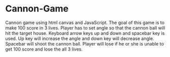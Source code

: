 # Cannon-Game
Cannon game using html canvas and JavaScript.
The goal of this game is to make 100 score in 3 lives.
Player has to set angle so that the cannon ball will hit the target house.
Keyboard arrow keys up and down and spacebar key is used.
Up key will increase the angle and down key will decrease angle.
Spacebar will shoot the cannon ball.
Player will lose if he or she is unable to get 100 score and lose the all 3 lives. 
